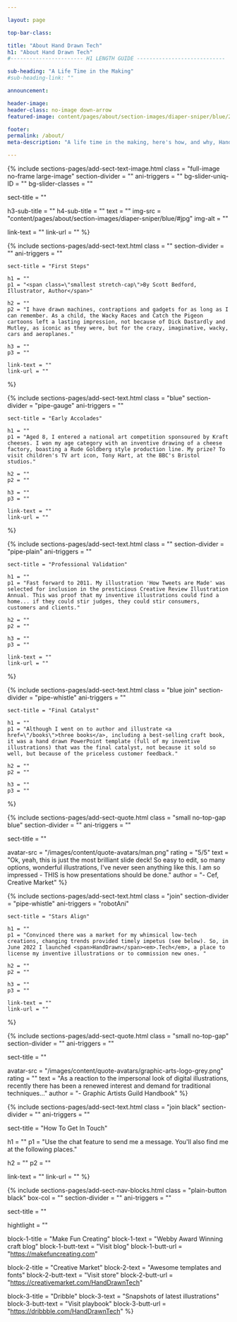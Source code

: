 ```yaml
---

layout: page

top-bar-class:

title: "About Hand Drawn Tech"
h1: "About Hand Drawn Tech"
#----------------------- H1 LENGTH GUIDE ----------------------------

sub-heading: "A Life Time in the Making"
#sub-heading-link: ""

announcement:

header-image:
header-class: no-image down-arrow
featured-image: content/pages/about/section-images/diaper-sniper/blue/2000px.jpg

footer:
permalink: /about/
meta-description: "A life time in the making, here's how, and why, Hand Drawn Tech came about."

---
```






<!-- SECTION TEXT & IMAGE -->
{% include sections-pages/add-sect-text-image.html
  class = "full-image no-frame large-image"
  section-divider = ""
  ani-triggers = ""
  bg-slider-uniq-ID = ""
  bg-slider-classes = ""

  sect-title = ""

  h3-sub-title = ""
  h4-sub-title = ""
  text = ""
  img-src = "content/pages/about/section-images/diaper-sniper/blue/#jpg"
  img-alt = ""

  link-text = ""
  link-url = ""
%}





<!-- SECTION TEXT -->
{% include sections-pages/add-sect-text.html
	class = ""
	section-divider = ""
	ani-triggers = ""

	sect-title = "First Steps"

	h1 = ""
	p1 = "<span class=\"smallest stretch-cap\">By Scott Bedford, Illustrator, Author</span>"
	
	h2 = ""
	p2 = "I have drawn machines, contraptions and gadgets for as long as I can remember. As a child, the Wacky Races and Catch the Pigeon cartoons left a lasting impression, not because of Dick Dastardly and Mutley, as iconic as they were, but for the crazy, imaginative, wacky, cars and aeroplanes."
	
	h3 = ""
	p3 = ""

	link-text = ""
	link-url = ""
%}






<!-- SECTION TEXT -->
{% include sections-pages/add-sect-text.html
	class = "blue"
	section-divider = "pipe-gauge"
	ani-triggers = ""

	sect-title = "Early Accolades"

	h1 = ""
	p1 = "Aged 8, I entered a national art competition sponsoured by Kraft cheeses. I won my age category with an inventive drawing of a cheese factory, boasting a Rude Goldberg style production line. My prize? To visit children's TV art icon, Tony Hart, at the BBC's Bristol studios."
	
	h2 = ""
	p2 = ""
	
	h3 = ""
	p3 = ""

	link-text = ""
	link-url = ""
%}




<!-- SECTION TEXT -->
{% include sections-pages/add-sect-text.html
	class = ""
	section-divider = "pipe-plain"
	ani-triggers = ""

	sect-title = "Professional Validation"

	h1 = ""
	p1 = "Fast forward to 2011. My illustration 'How Tweets are Made' was selected for inclusion in the presticious Creative Review Illustration Annual. This was proof that my inventive illustrations could find a home... if they could stir judges, they could stir consumers, customers and clients."
	
	h2 = ""
	p2 = ""
	
	h3 = ""
	p3 = ""

	link-text = ""
	link-url = ""
%}





<!-- SECTION TEXT -->
{% include sections-pages/add-sect-text.html
	class = "blue join"
	section-divider = "pipe-whistle"
	ani-triggers = ""

	sect-title = "Final Catalyst"

	h1 = ""
	p1 = "Although I went on to author and illustrate <a href=\"/books\">three books</a>, including a best-selling craft book, it was a hand drawn PowerPoint template (full of my inventive illustrations) that was the final catalyst, not because it sold so well, but because of the priceless customer feedback."
	
	h2 = ""
	p2 = ""
	
	h3 = ""
	p3 = ""

 
%}

<!-- SECTION QUOTE -->
{% include sections-pages/add-sect-quote.html
  class = "small no-top-gap blue"
  section-divider = ""
  ani-triggers = ""

  sect-title = ""

  avatar-src = "/images/content/quote-avatars/man.png"
  rating = "5/5"
  text = "Ok, yeah, this is just the most brilliant slide deck! So easy to edit, so many options, wonderful illustrations, I've never seen anything like this. I am so impressed - THIS is how presentations should be done."
  author = "- Cef, Creative Market"
%}









<!-- SECTION TEXT -->
{% include sections-pages/add-sect-text.html
	class = "join"
	section-divider = "pipe-whistle"
	ani-triggers = "robotAni"

	sect-title = "Stars Align"

	h1 = ""
	p1 = "Convinced there was a market for my whimsical low-tech creations, changing trends provided timely impetus (see below). So, in June 2022 I launched <span>HandDrawn</span><em>.Tech</em>, a place to license my inventive illustrations or to commission new ones. "
	
	h2 = ""
	p2 = ""
	
	h3 = ""
	p3 = ""

	link-text = ""
	link-url = ""
%}


<!-- SECTION QUOTE -->
{% include sections-pages/add-sect-quote.html
  class = "small no-top-gap"
  section-divider = ""
  ani-triggers = ""

  sect-title = ""

  avatar-src = "/images/content/quote-avatars/graphic-arts-logo-grey.png"
  rating = ""
  text = "As a reaction to the impersonal look of digital illustrations, recently there has been a renewed interest and demand for traditional techniques…"
  author = "- Graphic Artists Guild Handbook"
%}












<!-- SECTION TEXT -->
{% include sections-pages/add-sect-text.html
  class = "join black"
  section-divider = ""
  ani-triggers = ""

  sect-title = "How To Get In Touch"
  
  h1 = ""
  p1 = "Use the chat feature to send me a message. You'll also find me at the following places."
  
  h2 = ""
  p2 = ""
  
  link-text = ""
  link-url = ""
%}

<!-- SECTION NAV BLOCKS -->
{% include sections-pages/add-sect-nav-blocks.html
  class = "plain-button black"
  box-col = ""
  section-divider = ""
  ani-triggers = ""

  sect-title = ""

  hightlight = ""
  
  block-1-title = "Make Fun Creating"
  block-1-text = "Webby Award Winning craft blog"
  block-1-butt-text = "Visit blog"
  block-1-butt-url = "https://makefuncreating.com"

  block-2-title = "Creative Market"
  block-2-text = "Awesome templates and fonts"
  block-2-butt-text = "Visit store"
  block-2-butt-url = "https://creativemarket.com/HandDrawnTech"

  block-3-title = "Dribble"
  block-3-text = "Snapshots of latest illustrations"
  block-3-butt-text = "Visit playbook"
  block-3-butt-url = "https://dribbble.com/HandDrawnTech"
%} 



